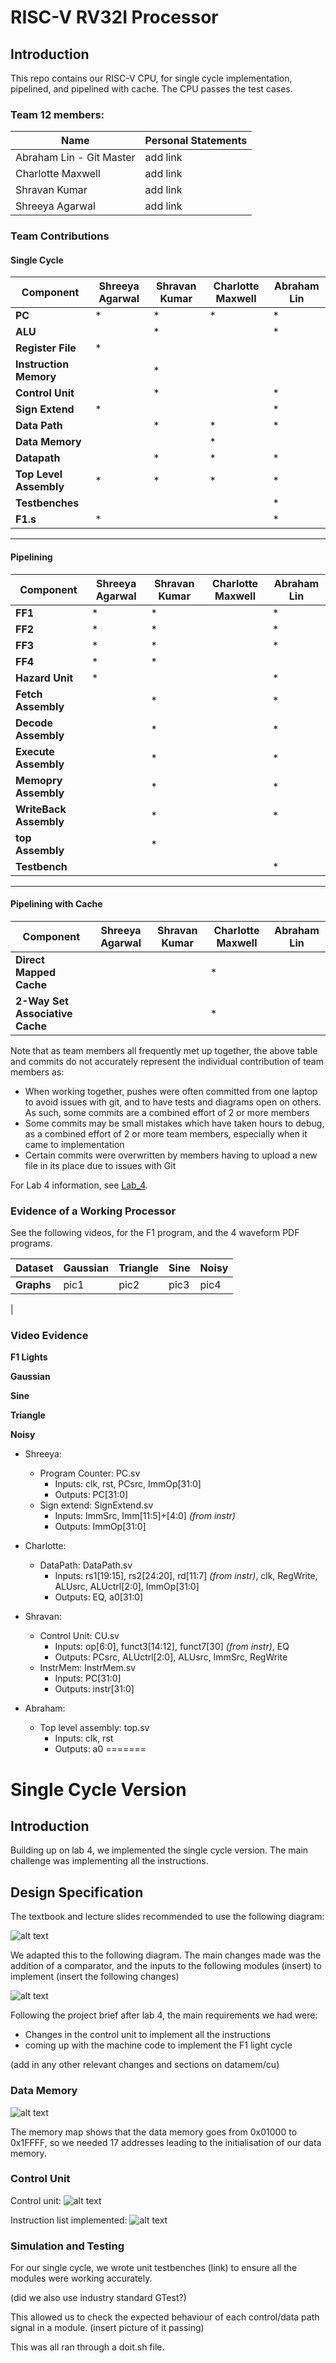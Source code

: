 # RISC-V RV32I Processor

## Introduction
This repo contains our RISC-V CPU, for single cycle implementation, pipelined, and pipelined with cache. The CPU passes the test cases.


### Team 12 members:

| Name   | Personal Statements |    
|------------|-----------------|
| Abraham Lin - Git Master | add link |      
| Charlotte Maxwell | add link|
| Shravan Kumar     |add link |
| Shreeya Agarwal   |add link |


### Team Contributions

#### Single Cycle
| Component               | Shreeya Agarwal | Shravan Kumar | Charlotte Maxwell | Abraham Lin |
|-------------------------|-----------------|---------------|-------------------|-------------|
| **PC**                  | *               | *             | *                 | *           |
| **ALU**                 |                 | *             |                   | *           |
| **Register File**       | *               |               |                   |             |
| **Instruction Memory**  |                 | *             |                   |             |
| **Control Unit**        |                 | *             |                   | *           |
| **Sign Extend**         | *               |               |                   | *           |
| **Data Path**           |                 | *             | *                 | *           |
| **Data Memory**         |                 |               | *                 |             |
| **Datapath**            |                 | *             | *                 | *           |
| **Top Level Assembly**  | *               | *             | *                 | *           |
| **Testbenches**         |                 |               |                   | *           |
| **F1.s**                | *               |               |                   | *           |

---

#### Pipelining
| Component               | Shreeya Agarwal | Shravan Kumar | Charlotte Maxwell | Abraham Lin |
|-------------------------|-----------------|---------------|-------------------|-------------|
| **FF1**                 | *               | *             |                   | *           |
| **FF2**                 | *               | *             |                   | *           |
| **FF3**                 | *               | *             |                   | *           |
| **FF4**                 | *               | *             |                   |             |
| **Hazard Unit**         | *               |               |                   | *           |
| **Fetch Assembly**      |                 | *             |                   | *           |
| **Decode Assembly**     |                 | *             |                   | *           |
| **Execute Assembly**    |                 | *             |                   | *           |
| **Memopry Assembly**    |                 | *             |                   | *           |
| **WriteBack Assembly**  |                 | *             |                   | *           |
| **top Assembly**        |                 | *             |                   |             |
| **Testbench**           |                 |               |                   | *           |

---

#### Pipelining with Cache
| Component                       | Shreeya Agarwal | Shravan Kumar | Charlotte Maxwell | Abraham Lin |
|---------------------------------|-----------------|---------------|-------------------|-------------|
| **Direct Mapped Cache**         |                 |               | *                 |             |
| **2-Way Set Associative Cache** |                 |               | *                 |             |

Note that as team members all frequently met up together, the above table and commits do not accurately represent the individual contribution of team members as:

 - When working together, pushes were often committed from one laptop to avoid issues with git, and to have tests and diagrams open on others. As such, some commits are a combined effort of 2 or more members
- Some commits may be small mistakes which have taken hours to debug, as a combined effort of 2 or more team members, especially when it came to implementation
- Certain commits were overwritten by members having to upload a new file in its place due to issues with Git


For Lab 4 information, see [Lab_4](./Specifications//Lab_4.md).

### Evidence of a Working Processor

See the following videos, for the F1 program, and the 4 waveform PDF programs.

| Dataset        | Gaussian |  Triangle |  Sine | Noisy | 
|--------|------------|------------|------------|--------------|
| **Graphs**|  pic1         | pic2          | pic3          |pic4
| 

### Video Evidence

**F1 Lights**

**Gaussian**

**Sine**

**Triangle**

**Noisy**




- Shreeya:
    - Program Counter: PC.sv
        - Inputs: clk, rst, PCsrc, ImmOp[31:0]
        - Outputs: PC[31:0]
    - Sign extend: SignExtend.sv
        - Inputs: ImmSrc, Imm[11:5]+[4:0] _(from instr)_
        - Outputs: ImmOp[31:0]

- Charlotte:
    - DataPath: DataPath.sv
        - Inputs: rs1[19:15], rs2[24:20], rd[11:7] _(from instr)_, clk, RegWrite, ALUsrc, ALUctrl[2:0], ImmOp[31:0]
        - Outputs: EQ, a0[31:0]

- Shravan:
    - Control Unit: CU.sv
        - Inputs: op[6:0], funct3[14:12], funct7[30] _(from instr)_, EQ
        - Outputs: PCsrc, ALUctrl[2:0], ALUsrc, ImmSrc, RegWrite
    - InstrMem: InstrMem.sv
        - Inputs: PC[31:0]
        - Outputs: instr[31:0] 
- Abraham:
    - Top level assembly: top.sv
        - Inputs: clk, rst
        - Outputs: a0 
=======


# Single Cycle Version

## Introduction

Building up on lab 4, we implemented the single cycle version. The main challenge was implementing all the instructions.

## Design Specification

The textbook and lecture slides recommended to use the following diagram: 

![alt text](images/image.png)

We adapted this to the following diagram. The main changes made was the addition of a comparator, and the inputs to the following modules (insert) to implement (insert the following changes)

![alt text](images/pipelinedesign.jpg)

Following the project brief after lab 4, the main requirements we had were:

 - Changes in the control unit to implement all the instructions
 - coming up with the machine code to implement the F1 light cycle

 (add in any other relevant changes and sections on datamem/cu)

 ### Data Memory

 ![alt text](images/image-1.png)

The memory map shows that the data memory goes from 0x01000 to 0x1FFFF, so we needed 17 addresses leading to the initialisation of our data memory.

 ### Control Unit

 Control unit:
 ![alt text](images/image-2.png)

Instruction list implemented:
 ![alt text](images/image-3.png)

 ### Simulation and Testing

 For our single cycle, we wrote unit testbenches (link) to ensure all the modules were working accurately.

 (did we also use industry standard GTest?)

 This allowed us to check the expected behaviour of each control/data path signal in a module. (insert picture of it passing)

 This was all ran through a doit.sh file.
